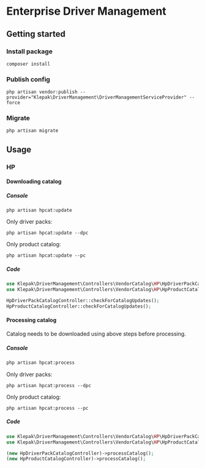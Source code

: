 # Enterprise Driver Management

## Getting started

### Install package
```
composer install
```

### Publish config
```
php artisan vendor:publish --provider="Klepak\DriverManagement\DriverManagementServiceProvider" --force
```

### Migrate
```
php artisan migrate
```

## Usage

### HP

#### Downloading catalog

##### Console
```
php artisan hpcat:update
```

Only driver packs:  
```
php artisan hpcat:update --dpc
```

Only product catalog:
```
php artisan hpcat:update --pc
```

##### Code

```php
use Klepak\DriverManagement\Controllers\VendorCatalog\HP\HpDriverPackCatalogController;
use Klepak\DriverManagement\Controllers\VendorCatalog\HP\HpProductCatalogController;

HpDriverPackCatalogController::checkForCatalogUpdates();
HpProductCatalogController::checkForCatalogUpdates();
```

#### Processing catalog
Catalog needs to be downloaded using above steps before processing.

##### Console
```bash
php artisan hpcat:process
```

Only driver packs:  
```
php artisan hpcat:process --dpc
```

Only product catalog:
```
php artisan hpcat:process --pc
```

##### Code

```php
use Klepak\DriverManagement\Controllers\VendorCatalog\HP\HpDriverPackCatalogController;
use Klepak\DriverManagement\Controllers\VendorCatalog\HP\HpProductCatalogController;

(new HpDriverPackCatalogController)->processCatalog();
(new HpProductCatalogController)->processCatalog();
```
